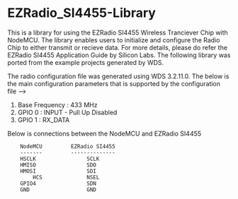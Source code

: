 # EZRadio_SI4455-Library
This is a library for using the EZRadio SI4455 Wireless Tranciever Chip with
NodeMCU. The library enables users to initialize and configure the Radio Chip to
either transmit or recieve data. For more details, please do refer the EZRadio 
SI4455 Application Guide by Silicon Labs. The following library was ported from the
example projects generated by WDS.

The radio configuration file was generated using WDS 3.2.11.0. The below is the
main configuration parameters that is supported by the configuration file -->
  1. Base Frequency	:	433 MHz
  2. GPIO 0		:	INPUT - Pull Up Disabled
  3. GPIO 1		:	RX_DATA

Below is connections between the NodeMCU and EZRadio SI4455
  		
		NodeMCU			EZRadio SI4455
		-------			--------------
		HSCLK			     SCLK
		HMISO			     SDO
		HMOSI			     SDI
     		HCS			     NSEL
		GPIO4			     SDN
		GND			     	 GND			    
